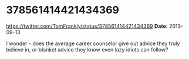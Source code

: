 # 378561414421434369
https://twitter.com/TomFrankly/status/378561414421434369
**Date:** 2013-09-13

I wonder - does the average career counselor give out advice they truly believe in, or blanket advice they know even lazy idiots can follow?
